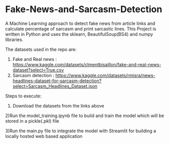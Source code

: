 # Fake-News-and-Sarcasm-Detection
A Machine Learning approach to detect fake news from article links and calculate percentage of sarcasm and print sarcastic lines.
This Project is written in Python and uses the sklearn, BeautifulSoup(BS4) and numpy libraries.

The datasets used in the repo are:

1) Fake and Real news : https://www.kaggle.com/datasets/clmentbisaillon/fake-and-real-news-dataset?select=True.csv
2) Sarcasm detection :  https://www.kaggle.com/datasets/rmisra/news-headlines-dataset-for-sarcasm-detection?select=Sarcasm_Headlines_Dataset.json

Steps to execute:
1) Download the datasets from the links above

2)Run the model_training.ipynb file to build and train the model which will be stored in a pickle(.pkl) file

3)Run the main.py file to integrate the model with Streamlit for building a locally hosted web based application 
